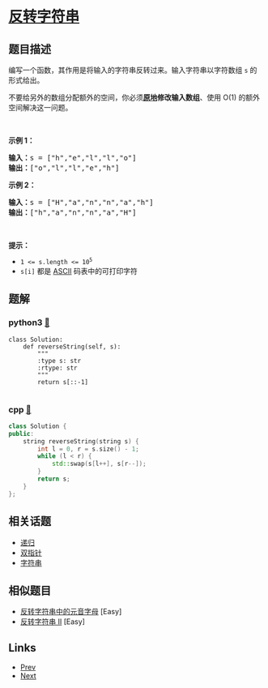 
# [反转字符串](https://leetcode-cn.com/problems/reverse-string)

## 题目描述

<p>编写一个函数，其作用是将输入的字符串反转过来。输入字符串以字符数组 <code>s</code> 的形式给出。</p>

<p>不要给另外的数组分配额外的空间，你必须<strong><a href="https://baike.baidu.com/item/原地算法" target="_blank">原地</a>修改输入数组</strong>、使用 O(1) 的额外空间解决这一问题。</p>

<p>&nbsp;</p>

<p><strong>示例 1：</strong></p>

<pre>
<strong>输入：</strong>s = ["h","e","l","l","o"]
<strong>输出：</strong>["o","l","l","e","h"]
</pre>

<p><strong>示例 2：</strong></p>

<pre>
<strong>输入：</strong>s = ["H","a","n","n","a","h"]
<strong>输出：</strong>["h","a","n","n","a","H"]</pre>

<p>&nbsp;</p>

<p><strong>提示：</strong></p>

<ul>
	<li><code>1 &lt;= s.length &lt;= 10<sup>5</sup></code></li>
	<li><code>s[i]</code> 都是 <a href="https://baike.baidu.com/item/ASCII" target="_blank">ASCII</a> 码表中的可打印字符</li>
</ul>


## 题解

### python3 [🔗](reverse-string.py) 
```python3
class Solution:
    def reverseString(self, s):
        """
        :type s: str
        :rtype: str
        """
        return s[::-1]
        
```
### cpp [🔗](reverse-string.cpp) 
```cpp
class Solution {
public:
    string reverseString(string s) {
        int l = 0, r = s.size() - 1;
        while (l < r) {
            std::swap(s[l++], s[r--]);
        }
        return s;
    }
};
```


## 相关话题

- [递归](../../tags/recursion.md) 
- [双指针](../../tags/two-pointers.md) 
- [字符串](../../tags/string.md) 


## 相似题目

- [反转字符串中的元音字母](../reverse-vowels-of-a-string/README.md)  [Easy] 
- [反转字符串 II](../reverse-string-ii/README.md)  [Easy] 


## Links

- [Prev](../integer-break/README.md) 
- [Next](../reverse-vowels-of-a-string/README.md) 

